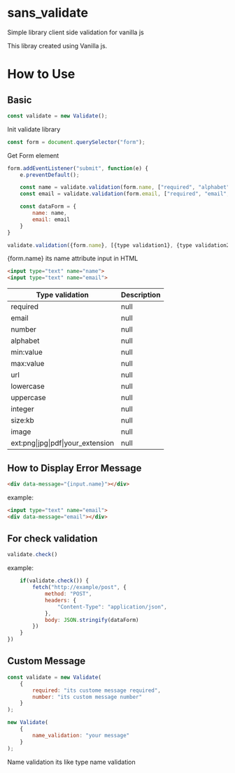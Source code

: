 # sans_validate
Simple library client side validation for vanilla js

This libray created using Vanilla js.

# How to Use

## Basic
```js
const validate = new Validate();
```
Init validate library

```js
const form = document.querySelector("form");
```
Get Form element

```js
form.addEventListener("submit", function(e) {
    e.preventDefault();

    const name = validate.validation(form.name, ["required", "alphabet", "min:5"]);
    const email = validate.validation(form.email, ["required", "email", "max:10"]);

    const dataForm = {
        name: name,
        email: email
    }
}
```
```js
validate.validation({form.name}, [{type validation1}, {type validation2}]);
```
{form.name} its name attribute input in HTML 
```html
<input type="text" name="name">
<input type="text" name="email">
```

| Type validation   | Description   |
|-----------|-----------|
| required  | null  |
| email  | null  |
| number  | null  |
| alphabet  | null  |
| min:value  | null  |
| max:value | null  |
| url | null |
| lowercase | null |
| uppercase | null |
| integer | null |
| size:kb | null |
| image | null |
| ext:png\|jpg\|pdf\|your_extension | null |


## How to Display Error Message
```html
<div data-message="{input.name}"></div>
```
example:
```html
<input type="text" name="email">
<div data-message="email"></div>
```

## For check validation
```js
validate.check()
```
example:
```js
    if(validate.check()) {
        fetch("http://example/post", {
            method: "POST",
            headers: {
                "Content-Type": "application/json",
            },
            body: JSON.stringify(dataForm)
        })
    }
})
```
## Custom Message
```js
const validate = new Validate(
    {
        required: "its custome message required",
        number: "its custom message number"
    }
);
```
```js
new Validate(
    {
        name_validation: "your message"
    }
);
```
Name validation its like type name validation
